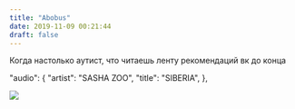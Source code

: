 ```yaml
---
title: "Abobus"
date: 2019-11-09 00:21:44
draft: false
---
```


Когда настолько аутист, что читаешь ленту рекомендаций вк до конца

"audio": {
  "artist": "SASHA ZOO",
  "title": "SIBERIA",
},

![](https://sun9-43.userapi.com/impf/c855132/v855132299/156406/7sDBxKiJW7A.jpg?size=805x900&quality=96&sign=6e6af30922d30e209b59cbb35be85b9f&c_uniq_tag=XipbpurBEe90K0cdhFsdiJ7hB9pEOKi3UFnxpqeKUOE&type=album)
